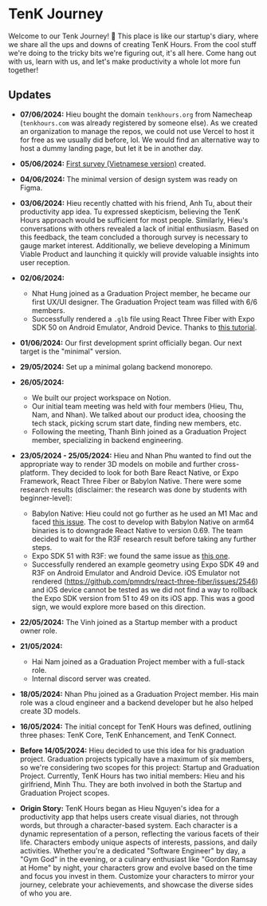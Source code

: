 # TenK Journey

Welcome to our Tenk Journey! 🚀 This place is like our startup's diary, where we share all the ups and downs of creating TenK Hours. From the cool stuff we're doing to the tricky bits we're figuring out, it's all here. Come hang out with us, learn with us, and let's make productivity a whole lot more fun together!

## Updates

- **07/06/2024:** Hieu bought the domain `tenkhours.org` from Namecheap (`tenkhours.com` was already registered by someone else). As we created an organization to manage the repos, we could not use Vercel to host it for free as we usually did before, lol. We would find an alternative way to host a dummy landing page, but let it be in another day.
- **05/06/2024:** [First survey (Vietnamese version)](<https://forms.gle/vywc6PyA1geoAtNx8>) created.
- **04/06/2024:** The minimal version of design system was ready on Figma.
- **03/06/2024:** Hieu recently chatted with his friend, Anh Tu, about their productivity app idea. Tu expressed skepticism, believing the TenK Hours approach would be sufficient for most people. Similarly, Hieu's conversations with others revealed a lack of initial enthusiasm. Based on this feedback, the team concluded a thorough survey is necessary to gauge market interest. Additionally, we believe developing a Minimum Viable Product and launching it quickly will provide valuable insights into user reception.
- **02/06/2024:**
  - Nhat Hung joined as a Graduation Project member, he became our first UX/UI designer. The Graduation Project team was filled with 6/6 members.
  - Successfully rendered a `.glb` file using  React Three Fiber with Expo SDK 50 on Android Emulator, Android Device. Thanks to [this tutorial](https://youtube.com/watch?v=SP0O5o9BJVA).
- **01/06/2024:** Our first development sprint officially began. Our next target is the "minimal" version.
- **29/05/2024:** Set up a minimal golang backend monorepo.
- **26/05/2024:**
  - We built our project workspace on Notion.
  - Our initial team meeting was held with four members (Hieu, Thu, Nam, and Nhan). We talked about our product idea, choosing the tech stack, picking scrum start date, finding new members, etc.
  - Following the meeting, Thanh Binh joined as a Graduation Project member, specializing in backend engineering.

- **23/05/2024 - 25/05/2024:** Hieu and Nhan Phu wanted to find out the appropriate way to render 3D models on mobile and further cross-platform. They decided to look for both Bare React Native, or Expo Framework, React Three Fiber or Babylon Native. There were some research results (disclaimer: the research was done by students with beginner-level):
  - Babylon Native: Hieu could not go further as he used an M1 Mac and faced [this issue](https://github.com/BabylonJS/BabylonReactNative/issues/451). The cost to develop with Babylon Native on arm64 binaries is to downgrade React Native to version 0.69. The team decided to wait for the R3F research result before taking any further steps.
  - Expo SDK 51 with R3F: we found the same issue as [this one](https://github.com/expo/expo/issues/29001).
  - Successfully rendered an example geometry using Expo SDK 49 and R3F on Android Emulator and Android Device. iOS Emulator not rendered (<https://github.com/pmndrs/react-three-fiber/issues/2546>) and iOS device cannot be tested as we did not find a way to rollback the Expo SDK version from 51 to 49 on its iOS app. This was a good sign, we would explore more based on this direction.
- **22/05/2024:** The Vinh joined as a Startup member with a product owner role.
- **21/05/2024:**
  - Hai Nam joined as a Graduation Project member with a full-stack role.
  - Internal discord server was created.
- **18/05/2024:** Nhan Phu joined as a Graduation Project member. His main role was a cloud engineer and a backend developer but he also helped create 3D models.
- **16/05/2024:** The initial concept for TenK Hours was defined, outlining three phases: TenK Core, TenK Enhancement, and TenK Connect.
- **Before 14/05/2024:** Hieu decided to use this idea for his graduation project. Graduation projects typically have a maximum of six members, so we're considering two scopes for this project: Startup and Graduation Project. Currently, TenK Hours has two initial members: Hieu and his girlfriend, Minh Thu. They are both involved in both the Startup and Graduation Project scopes.
- **Origin Story:** TenK Hours began as Hieu Nguyen's idea for a productivity app that helps users create visual diaries, not through words, but through a character-based system. Each character is a dynamic representation of a person, reflecting the various facets of their life. Characters embody unique aspects of interests, passions, and daily activities. Whether you're a dedicated "Software Engineer" by day, a "Gym God" in the evening, or a culinary enthusiast like "Gordon Ramsay at Home" by night, your characters grow and evolve based on the time and focus you invest in them. Customize your characters to mirror your journey, celebrate your achievements, and showcase the diverse sides of who you are.
